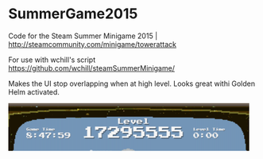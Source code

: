 # SummerGame2015
Code for the Steam Summer Minigame 2015 | http://steamcommunity.com/minigame/towerattack

For use with wchill's script https://github.com/wchill/steamSummerMinigame/

Makes the UI stop overlapping when at high level. Looks great withi Golden Helm activated.

![Screenshot](/screenshot.png?raw=true "Screenshot")
